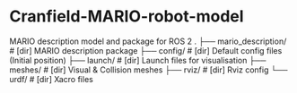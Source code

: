 # Cranfield-MARIO-robot-model
MARIO description model and package for ROS 2
.
├── mario_description/              # [dir] MARIO description package
    ├── config/                     # [dir] Default config files (Initial position)
    ├── launch/                     # [dir] Launch files for visualisation
    ├── meshes/                     # [dir] Visual & Collision meshes
    ├── rviz/                       # [dir] Rviz config
    └── urdf/                       # [dir] Xacro files
